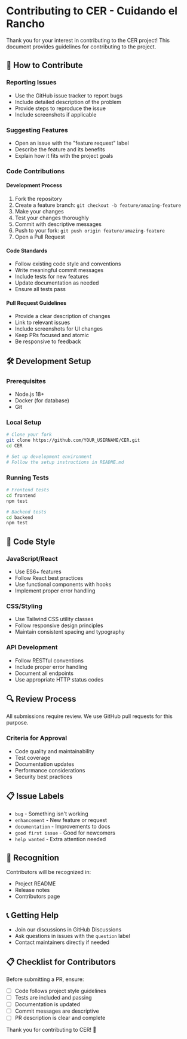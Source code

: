 # Contributing to CER - Cuidando el Rancho

Thank you for your interest in contributing to the CER project! This document provides guidelines for contributing to the project.

## 🤝 How to Contribute

### Reporting Issues
- Use the GitHub issue tracker to report bugs
- Include detailed description of the problem
- Provide steps to reproduce the issue
- Include screenshots if applicable

### Suggesting Features
- Open an issue with the "feature request" label
- Describe the feature and its benefits
- Explain how it fits with the project goals

### Code Contributions

#### Development Process
1. Fork the repository
2. Create a feature branch: `git checkout -b feature/amazing-feature`
3. Make your changes
4. Test your changes thoroughly
5. Commit with descriptive messages
6. Push to your fork: `git push origin feature/amazing-feature`
7. Open a Pull Request

#### Code Standards
- Follow existing code style and conventions
- Write meaningful commit messages
- Include tests for new features
- Update documentation as needed
- Ensure all tests pass

#### Pull Request Guidelines
- Provide a clear description of changes
- Link to relevant issues
- Include screenshots for UI changes
- Keep PRs focused and atomic
- Be responsive to feedback

## 🛠️ Development Setup

### Prerequisites
- Node.js 18+
- Docker (for database)
- Git

### Local Setup
```bash
# Clone your fork
git clone https://github.com/YOUR_USERNAME/CER.git
cd CER

# Set up development environment
# Follow the setup instructions in README.md
```

### Running Tests
```bash
# Frontend tests
cd frontend
npm test

# Backend tests
cd backend
npm test
```

## 📝 Code Style

### JavaScript/React
- Use ES6+ features
- Follow React best practices
- Use functional components with hooks
- Implement proper error handling

### CSS/Styling
- Use Tailwind CSS utility classes
- Follow responsive design principles
- Maintain consistent spacing and typography

### API Development
- Follow RESTful conventions
- Include proper error handling
- Document all endpoints
- Use appropriate HTTP status codes

## 🔍 Review Process

All submissions require review. We use GitHub pull requests for this purpose.

### Criteria for Approval
- Code quality and maintainability
- Test coverage
- Documentation updates
- Performance considerations
- Security best practices

## 📋 Issue Labels

- `bug` - Something isn't working
- `enhancement` - New feature or request
- `documentation` - Improvements to docs
- `good first issue` - Good for newcomers
- `help wanted` - Extra attention needed

## 🙏 Recognition

Contributors will be recognized in:
- Project README
- Release notes
- Contributors page

## 📞 Getting Help

- Join our discussions in GitHub Discussions
- Ask questions in issues with the `question` label
- Contact maintainers directly if needed

## 📋 Checklist for Contributors

Before submitting a PR, ensure:
- [ ] Code follows project style guidelines
- [ ] Tests are included and passing
- [ ] Documentation is updated
- [ ] Commit messages are descriptive
- [ ] PR description is clear and complete

Thank you for contributing to CER! 🎉
